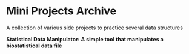 # Mini Projects Archive
A collection of various side projects to practice several data structures

<b>
Statistical Data Manipulator:
  A simple tool that manipulates a biostatistical data file
